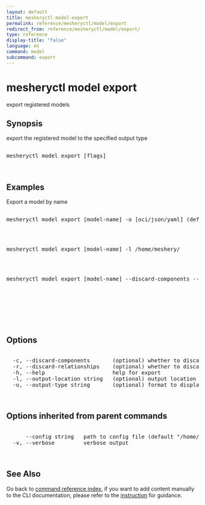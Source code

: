 ```yaml
---
layout: default
title: mesheryctl-model-export
permalink: reference/mesheryctl/model/export
redirect_from: reference/mesheryctl/model/export/
type: reference
display-title: "false"
language: en
command: model
subcommand: export
---
```


# mesheryctl model export

export registered models

## Synopsis

export the registered model to the specified output type
<pre class='codeblock-pre'>
<div class='codeblock'>
mesheryctl model export [flags]

</div>
</pre> 

## Examples

Export a model by name
<pre class='codeblock-pre'>
<div class='codeblock'>
mesheryctl model export [model-name] -o [oci/json/yaml] (default is oci)

</div>
</pre> 

<pre class='codeblock-pre'>
<div class='codeblock'>
mesheryctl model export [model-name] -l /home/meshery/

</div>
</pre> 

<pre class='codeblock-pre'>
<div class='codeblock'>
mesheryctl model export [model-name] --discard-components --discard-relationships

</div>
</pre> 

<pre class='codeblock-pre'>
<div class='codeblock'>
    

</div>
</pre> 

## Options

<pre class='codeblock-pre'>
<div class='codeblock'>
  -c, --discard-components       (optional) whether to discard components in the exported model definition (default = false)
  -r, --discard-relationships    (optional) whether to discard relationships in the exported model definition (default = false)
  -h, --help                     help for export
  -l, --output-location string   (optional) output location (default = current directory) (default "./")
  -o, --output-type string       (optional) format to display in [oci|json|yaml] (default = oci) (default "oci")

</div>
</pre>

## Options inherited from parent commands

<pre class='codeblock-pre'>
<div class='codeblock'>
      --config string   path to config file (default "/home/aadhitya/.meshery/config.yaml")
  -v, --verbose         verbose output

</div>
</pre>

## See Also

Go back to [command reference index](/reference/mesheryctl/), if you want to add content manually to the CLI documentation, please refer to the [instruction](/project/contributing/contributing-cli#preserving-manually-added-documentation) for guidance.

